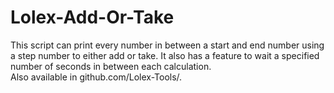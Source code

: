 # Lolex-Add-Or-Take
This script can print every number in between a start and end number using a step number to either add or take. It also has a feature to wait a specified number of seconds in between each calculation.<br>
Also available in github.com/Lolex-Tools/.
